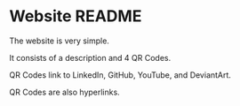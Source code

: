 # Website README

The website is very simple.

It consists of a description and 4 QR Codes.

QR Codes link to LinkedIn, GitHub, YouTube, and DeviantArt.

QR Codes are also hyperlinks.
